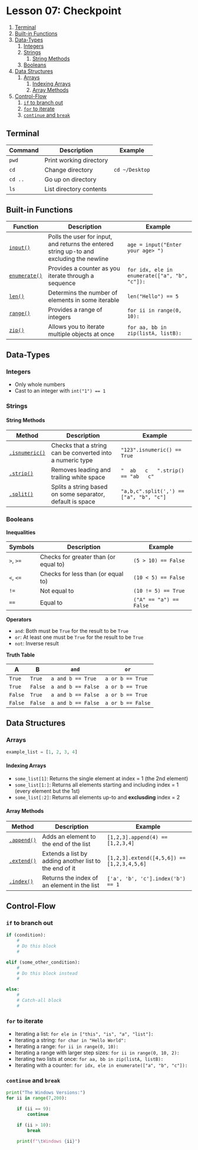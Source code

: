 # Lesson 07: Checkpoint

<!-- TOC depthFrom:2 orderedList:true -->

1. [Terminal](#terminal)
2. [Built-in Functions](#built-in-functions)
3. [Data-Types](#data-types)
    1. [Integers](#integers)
    2. [Strings](#strings)
        1. [String Methods](#string-methods)
    3. [Booleans](#booleans)
4. [Data Structures](#data-structures)
    1. [Arrays](#arrays)
        1. [Indexing Arrays](#indexing-arrays)
        2. [Array Methods](#array-methods)
5. [Control-Flow](#control-flow)
    1. [`if` to branch out](#if-to-branch-out)
    2. [`for` to iterate](#for-to-iterate)
    3. [`continue` and `break`](#continue-and-break)

<!-- /TOC -->

## Terminal

|Command|Description|Example|
|---|---|---|
|`pwd`|Print working directory|
|`cd`|Change directory|`cd ~/Desktop`
|`cd ..`|Go up on directory|
|`ls`|List directory contents|

## Built-in Functions

|Function|Description|Example|
|---|---|---|
|[`input()`](https://docs.python.org/3/library/functions.html#input)|Polls the user for input, and returns the entered string up-to and excluding the newline|`age = input("Enter your age> ")`
|[`enumerate()`](https://docs.python.org/3/library/functions.html#enumerate)|Provides a counter as you iterate through a sequence|`for idx, ele in enumerate(["a", "b", "c"]):`
|[`len()`](https://docs.python.org/3/library/functions.html#len)|Determins the number of elements in some iterable|`len("Hello") == 5`
|[`range()`](https://docs.python.org/3/library/functions.html#func-range)|Provides a range of integers|`for ii in range(0, 10):`
|[`zip()`](https://docs.python.org/3/library/functions.html#zip)|Allows you to iterate multiple objects at once|`for aa, bb in zip(listA, listB):`

## Data-Types

### Integers

- Only whole numbers
- Cast to an integer with `int("1") == 1`

### Strings

#### String Methods

|Method|Description|Example
|---|---|---
|[`.isnumeric()`](https://docs.python.org/3/library/stdtypes.html#str.strip)|Checks that a string can be converted into a numeric type|`"123".isnumeric() == True`
|[`.strip()`](https://docs.python.org/3/library/stdtypes.html#str.strip)|Removes leading and trailing white space|`"  ab   c   ".strip() == "ab   c"`
|[`.split()`](https://docs.python.org/3/library/stdtypes.html#str.split)|Splits a string based on some separator, default is space|`"a,b,c".split(',') == ["a", "b", "c"]`

### Booleans

**Inequalities**

|Symbols|Description|Example
|---|---|---
|`>`, `>=`|Checks for greater than (or equal to)|`(5 > 10) == False`
|`<`, `<=`|Checks for less than (or equal to)|`(10 < 5) == False`
|`!=`|Not equal to|`(10 != 5) == True`
|`==`|Equal to|`("A" == "a") == False`

**Operators**

- `and`: Both must be `True` for the result to be `True`
- `or`: At least one must be `True` for the result to be `True`
- `not`: Inverse result

**Truth Table**

|A|B|`and`|`or`|
|---|---|---|---
|`True`|`True`|`a and b == True`|`a or b == True`|
|`True`|`False`|`a and b == False`|`a or b == True`|
|`False`|`True`|`a and b == False`|`a or b == True`|
|`False`|`False`|`a and b == False`|`a or b == False`|

## Data Structures

### Arrays

``` py
example_list = [1, 2, 3, 4]
```

#### Indexing Arrays

- `some_list[1]`: Returns the single element at index = 1 (the 2nd element)
- `some_list[1:]`: Returns all elements starting and including index = 1 (every element but the 1st)
- `some_list[:2]`: Returns all elements up-to and **exclusding** index = 2

#### Array Methods

|Method|Description|Example
|---|---|---
|[`.append()`](https://docs.python.org/3/library/stdtypes.html#mutable-sequence-types)|Adds an element to the end of the list|`[1,2,3].append(4) == [1,2,3,4]`
|[`.extend()`](https://docs.python.org/3/library/stdtypes.html#mutable-sequence-types)|Extends a list by adding another list to the end of it|`[1,2,3].extend([4,5,6]) == [1,2,3,4,5,6]`
|[`.index()`](https://docs.python.org/3/tutorial/datastructures.html#more-on-lists)|Returns the index of an element in the list|`['a', 'b', 'c'].index('b') == 1`

## Control-Flow

### `if` to branch out
``` py
if (condition):
    #
    # Do this block
    #

elif (some_other_condition):
    #
    # Do this block instead
    #

else:
    #
    # Catch-all block
    #

```

### `for` to iterate

- Iterating a list: `for ele in ["this", "is", "a", "list"]:`
- Iterating a string: `for char in "Hello World":`
- Iterating a range: `for ii in range(0, 10):`
- Iterating a range with larger step sizes: `for ii in range(0, 10, 2):`
- Iterating two lists at once: `for aa, bb in zip(listA, listB):`
- Iterating with a counter: `for idx, ele in enumerate(["a", "b", "c"]):`


### `continue` and `break`

``` py
print("The Windows Versions:")
for ii in range(7,200):

    if (ii == 9):
        continue

    if (ii > 10):
        break

    print(f"\tWindows {ii}")
```